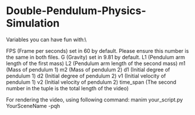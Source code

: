 # Double-Pendulum-Physics-Simulation
Variables you can have fun with:\

FPS (Frame per seconds) set in 60 by default. Please ensure this number is the same in both files.
G (Gravity) set in 9.81 by default.
L1 (Pendulum arm length of the first mass)
L2 (Pendulum arm length of the second mass)
m1 (Mass of pendulum 1)
m2 (Mass of pendulum 2)
d1 (Initial degree of pendulum 1)
d2 (Initial degree of pendulum 2)
v1 (Initial velocity of pendulum 1)
v2 (Initial velocity of pendulum 2)
time_span (The second number in the tuple is the total length of the video)

For rendering the video, using following command:
manim your_script.py YourSceneName -pqh
